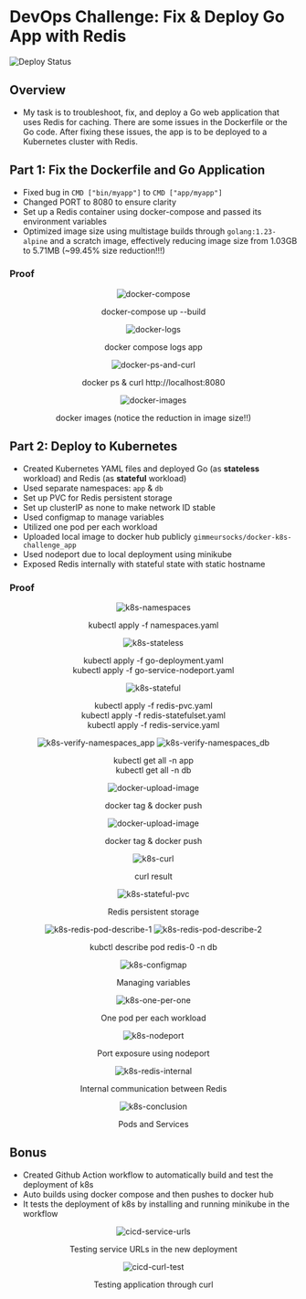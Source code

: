 # DevOps Challenge: Fix &amp; Deploy Go App with Redis

![Deploy Status](https://github.com/gimmeursocks/docker-k8s-challenge/actions/workflows/ci-cd.yaml/badge.svg)

## Overview

- My task is to troubleshoot, fix, and deploy a Go web application that uses Redis for caching. There are some issues in the Dockerfile or the Go code. After fixing these issues, the app is to be deployed to a Kubernetes cluster with Redis.

## Part 1: Fix the Dockerfile and Go Application

- Fixed bug in `CMD ["bin/myapp"]` to `CMD ["app/myapp"]`
- Changed PORT to 8080 to ensure clarity
- Set up a Redis container using docker-compose and passed its environment variables
- Optimized image size using multistage builds through `golang:1.23-alpine` and a scratch image, effectively reducing image size from 1.03GB to 5.71MB (~99.45% size reduction!!!)

### Proof

<div style="text-align: center;">

  ![docker-compose](images/docker-compose-build.png)

  <p>docker-compose up --build</p>

  ![docker-logs](images/docker-logs.png)
  
  <p>docker compose logs app</p>
  
  ![docker-ps-and-curl](images/docker-ps-and-curl.png)
  
  <p>docker ps & curl http://localhost:8080</p>

  ![docker-images](images/docker-images.png)
  
  <p>docker images
  (notice the reduction in image size!!)</p>
</div>

## Part 2: Deploy to Kubernetes

- Created Kubernetes YAML files and deployed Go (as **stateless** workload) and Redis (as **stateful** workload)
- Used separate namespaces: `app` & `db`
- Set up PVC for Redis persistent storage
- Set up clusterIP as none to make network ID stable
- Used configmap to manage variables
- Utilized one pod per each workload
- Uploaded local image to docker hub publicly `gimmeursocks/docker-k8s-challenge_app`
- Used nodeport due to local deployment using minikube
- Exposed Redis internally with stateful state with static hostname

### Proof

<div style="text-align: center;">
  
  ![k8s-namespaces](images/k8s-namespaces.png)

  <p>kubectl apply -f namespaces.yaml</p>

  ![k8s-stateless](images/k8s-stateless.png)

  <p>kubectl apply -f go-deployment.yaml<br/>kubectl apply -f go-service-nodeport.yaml</p>

  ![k8s-stateful](images/k8s-stateful.png)

  <p>kubectl apply -f redis-pvc.yaml<br/>kubectl apply -f redis-statefulset.yaml<br/>kubectl apply -f redis-service.yaml</p>

  ![k8s-verify-namespaces_app](images/k8s-verify-app.png)
  ![k8s-verify-namespaces_db](images/k8s-verify-db.png)

  <p>kubectl get all -n app<br/>kubectl get all -n db</p>

  ![docker-upload-image](images/docker-upload-image.png)

  <p>docker tag & docker push</p>

  ![docker-upload-image](images/docker-upload-image.png)

  <p>docker tag & docker push</p>

  ![k8s-curl](images/k8s-curl.png)

  <p>curl result</p>

  ![k8s-stateful-pvc](images/k8s-stateful-pvc.png)

  <p>Redis persistent storage</p>

  ![k8s-redis-pod-describe-1](images/k8s-redis-pod-1.png)
  ![k8s-redis-pod-describe-2](images/k8s-redis-pod-2.png)

  <p>kubctl describe pod redis-0 -n db</p>

  ![k8s-configmap](images/k8s-configmap.png)

  <p>Managing variables</p>

  ![k8s-one-per-one](images/k8s-one-per-one.png)

  <p>One pod per each workload</p>

  ![k8s-nodeport](images/k8s-svc-db.png)

  <p>Port exposure using nodeport</p>

  ![k8s-redis-internal](images/k8s-redis-stable-hostname.png)

  <p>Internal communication between Redis</p>

  ![k8s-conclusion](images/k8s-pods-and-services.png)

  <p>Pods and Services</p>
</div>

## Bonus

- Created Github Action workflow to automatically build and test the deployment of k8s
- Auto builds using docker compose and then pushes to docker hub
- It tests the deployment of k8s by installing and running minikube in the workflow

<div style="text-align: center;">
  
  ![cicd-service-urls](images/github-actions-testing.png)

  <p>Testing service URLs in the new deployment</p>

  ![cicd-curl-test](images/github-actions-curl-testing.png)

  <p>Testing application through curl</p>
  
</div>